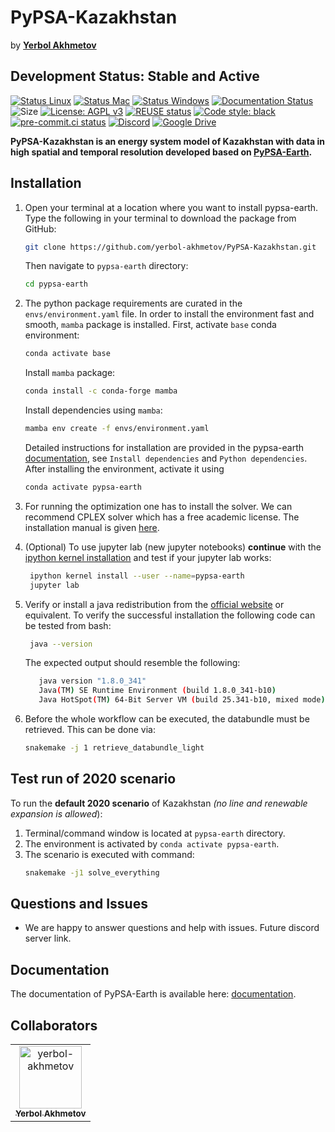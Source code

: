 <!--
SPDX-FileCopyrightText:  PyPSA-Earth and PyPSA-Eur Authors

SPDX-License-Identifier: AGPL-3.0-or-later
-->

# PyPSA-Kazakhstan

<p align="left">
by <a href="https://github.com/yerbol-akhmetov"><b>Yerbol Akhmetov</b></a>
</p>

## Development Status: **Stable and Active**

[![Status Linux](https://github.com/pypsa-meets-earth/pypsa-earth/actions/workflows/ci-linux.yaml/badge.svg?branch=main&event=push)](https://github.com/pypsa-meets-earth/pypsa-earth/actions/workflows/ci-linux.yaml)
[![Status Mac](https://github.com/pypsa-meets-earth/pypsa-earth/actions/workflows/ci-mac.yaml/badge.svg?branch=main&event=push)](https://github.com/pypsa-meets-earth/pypsa-earth/actions/workflows/ci-mac.yaml)
[![Status Windows](https://github.com/pypsa-meets-earth/pypsa-earth/actions/workflows/ci-windows.yaml/badge.svg?branch=main&event=push)](https://github.com/pypsa-meets-earth/pypsa-earth/actions/workflows/ci-windows.yaml)
[![Documentation Status](https://readthedocs.org/projects/pypsa-earth/badge/?version=latest)](https://pypsa-earth.readthedocs.io/en/latest/?badge=latest)
![Size](https://img.shields.io/github/repo-size/pypsa-meets-earth/pypsa-earth)
[![License: AGPL v3](https://img.shields.io/badge/License-AGPLv3-blue.svg)](https://www.gnu.org/licenses/agpl-3.0)
[![REUSE status](https://api.reuse.software/badge/github.com/pypsa-meets-earth/pypsa-earth)](https://api.reuse.software/info/github.com/pypsa-meets-earth/pypsa-earth)
[![Code style: black](https://img.shields.io/badge/code%20style-black-000000.svg)](https://github.com/psf/black)
[![pre-commit.ci status](https://results.pre-commit.ci/badge/github/pypsa-meets-earth/pypsa-earth/main.svg)](https://results.pre-commit.ci/latest/github/pypsa-meets-earth/pypsa-earth/main)
[![Discord](https://img.shields.io/discord/911692131440148490?logo=discord)](https://discord.gg/AnuJBk23FU)
[![Google Drive](https://img.shields.io/badge/Google%20Drive-4285F4?style=flat&logo=googledrive&logoColor=white)](https://drive.google.com/drive/folders/1U7fgktbxlaGzWxT2C0-Xv-_ffWCxAKZz)

**PyPSA-Kazakhstan is an energy system model of Kazakhstan with data in high spatial and temporal resolution developed based on [PyPSA-Earth](https://pypsa-earth.readthedocs.io/en/latest/).** 

## Installation

1. Open your terminal at a location where you want to install pypsa-earth. Type the following in your terminal to download the package from GitHub:

    ```bash
    git clone https://github.com/yerbol-akhmetov/PyPSA-Kazakhstan.git
    ```
    Then navigate to `pypsa-earth` directory:
    ```bash
    cd pypsa-earth
    ```
2. The python package requirements are curated in the `envs/environment.yaml` file.
   In order to install the environment fast and smooth, `mamba` package is installed. First,
   activate `base` conda environment:

   ```bash
   conda activate base
   ```
   Install `mamba` package:
   ```bash
   conda install -c conda-forge mamba
   ```
    Install dependencies using `mamba`:

    ```bash
    mamba env create -f envs/environment.yaml
    ```
    Detailed instructions for installation are provided in the pypsa-earth [documentation](https://pypsa-earth.readthedocs.io/en/latest/installation.html), see `Install dependencies` and `Python dependencies`.
    After installing the environment, activate it using
    ```bash
    conda activate pypsa-earth
    ```

3. For running the optimization one has to install the solver. We can recommend CPLEX solver which has a free academic license. The installation manual is given [here](https://mertbakir.gitlab.io/operations-research/how-to-install-cplex-ibm-academic-initiative/).

4. (Optional) To use jupyter lab (new jupyter notebooks) **continue** with the [ipython kernel installation](http://echrislynch.com/2019/02/01/adding-an-environment-to-jupyter-notebooks/) and test if your jupyter lab works:

   ```bash
    ipython kernel install --user --name=pypsa-earth
    jupyter lab
   ```
5. Verify or install a java redistribution from the [official website](https://www.oracle.com/java/technologies/downloads/) or equivalent.
   To verify the successful installation the following code can be tested from bash:

   ```bash
    java --version
   ```

   The expected output should resemble the following:

   ```bash
      java version "1.8.0_341"
      Java(TM) SE Runtime Environment (build 1.8.0_341-b10)
      Java HotSpot(TM) 64-Bit Server VM (build 25.341-b10, mixed mode)
   ```
6. Before the whole workflow can be executed, the databundle must be retrieved. This can be done via:
    ```bash
    snakemake -j 1 retrieve_databundle_light
    ```

## Test run of 2020 scenario 
To run the **default 2020 scenario** of Kazakhstan *(no line and renewable expansion is allowed*):
1. Terminal/command window is located at `pypsa-earth` directory.
2. The environment is activated by `conda activate pypsa-earth`.
3. The scenario is executed with command:
    ```bash
    snakemake -j1 solve_everything
    ```

## Questions and Issues

- We are happy to answer questions and help with issues. Future discord server link.

## Documentation

The documentation of PyPSA-Earth is available here: [documentation](https://pypsa-earth.readthedocs.io/en/latest/index.html).

## Collaborators

<!-- https://github.com/marketplace/actions/contribute-list -->

<!-- readme: collaborators,contributors,restyled-commits/- -start -->
<table>
<tr>
    <td align="center">
        <a href="https://github.com/yerbol-akhmetov">
            <img src="https://avatars.githubusercontent.com/u/113768325?v=4" width="100;" alt="yerbol-akhmetov"/>
            <br />
            <sub><b>Yerbol Akhmetov</b></sub>
        </a>
    <!-- </td>
    <td align="center">
        <a href="https://github.com/Beknaizer">
            <img src="https://avatars.githubusercontent.com/u/70391405?v=4" width="100;" alt="Beknaizer"/>
            <br />
            <sub><b>Beknazar</b></sub>
        </a> -->
    </td></tr>
</table>
<!-- readme: collaborators,contributors,restyled-commits/- -end -->
